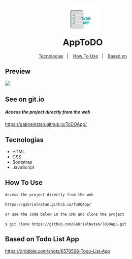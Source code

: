 <h1 align="center">
<img  src="img/ToDO_APP.png">
  <br>
  AppToDO
</h1>

<p align="center">
  <a href="#Tecnologias">Tecnologias</a>&nbsp;&nbsp;&nbsp;|&nbsp;&nbsp;&nbsp;
  <a href="#how-to-use">How To Use</a>&nbsp;&nbsp;&nbsp;|&nbsp;&nbsp;&nbsp;
  <a href="#Based-on-Todo-List-App">Based on</a>
</p>

Preview
-------
<div >
<img  src="https://media.giphy.com/media/KbAufjmNmIzYNQVxDF/giphy.gif">
</div>


See on git.io
--------
##### Access the project directly from the web

https://gabrielnatan.github.io/ToDOApp/


Tecnologias
--------

- HTML
- CSS
- Bootstrap
- JavaScript


How To Use
-----------

```
Access the project directly from the web

https://gabrielnatan.github.io/ToDOApp/

or use the code below in the CMD and clone the project

$ git clone https://github.com/GabrielNatan/ToDOApp.git
```

Based on Todo List App
-----------

https://dribbble.com/shots/6570568-Todo-List-App
